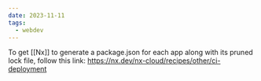 ```yaml
---
date: 2023-11-11
tags:
  - webdev
---
```

To get [[Nx]] to generate a package.json for each app along with its pruned lock file, follow this link: https://nx.dev/nx-cloud/recipes/other/ci-deployment